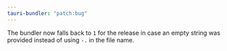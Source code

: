 ```yaml
---
tauri-bundler: "patch:bug"
---
```


The bundler now falls back to `1` for the release in case an empty string was provided instead of using `-.` in the file name.
